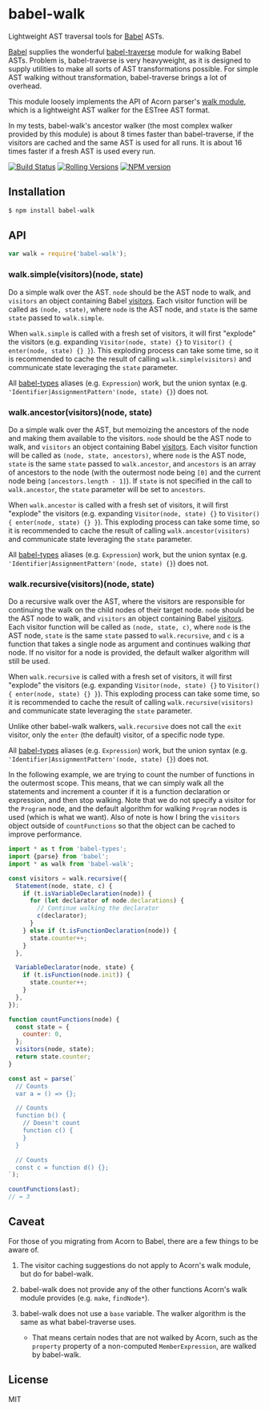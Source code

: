 # babel-walk

Lightweight AST traversal tools for [Babel] ASTs.

[Babel] supplies the wonderful [babel-traverse] module for walking Babel ASTs. Problem is, babel-traverse is very heavyweight, as it is designed to supply utilities to make all sorts of AST transformations possible. For simple AST walking without transformation, babel-traverse brings a lot of overhead.

This module loosely implements the API of Acorn parser's [walk module], which is a lightweight AST walker for the ESTree AST format.

In my tests, babel-walk's ancestor walker (the most complex walker provided by this module) is about 8 times faster than babel-traverse, if the visitors are cached and the same AST is used for all runs. It is about 16 times faster if a fresh AST is used every run.

[![Build Status](https://img.shields.io/github/workflow/status/pugjs/babel-walk/Publish%20Canary/master?style=for-the-badge)](https://github.com/pugjs/babel-walk/actions?query=workflow%3A%22Publish+Canary%22)
[![Rolling Versions](https://img.shields.io/badge/Rolling%20Versions-Enabled-brightgreen?style=for-the-badge)](https://rollingversions.com/pugjs/babel-walk)
[![NPM version](https://img.shields.io/npm/v/babel-walk?style=for-the-badge)](https://www.npmjs.com/package/babel-walk)

[babel]: https://babeljs.io/
[babel-traverse]: https://github.com/thejameskyle/babel-handbook/blob/master/translations/en/plugin-handbook.md#toc-babel-traverse
[walk module]: https://github.com/ternjs/acorn#distwalkjs

## Installation

```sh
$ npm install babel-walk
```

## API

```js
var walk = require('babel-walk');
```

### walk.simple(visitors)(node, state)

Do a simple walk over the AST. `node` should be the AST node to walk, and `visitors` an object containing Babel [visitors]. Each visitor function will be called as `(node, state)`, where `node` is the AST node, and `state` is the same `state` passed to `walk.simple`.

When `walk.simple` is called with a fresh set of visitors, it will first "explode" the visitors (e.g. expanding `Visitor(node, state) {}` to `Visitor() { enter(node, state) {} }`). This exploding process can take some time, so it is recommended to cache the result of calling `walk.simple(visitors)` and communicate state leveraging the `state` parameter.

All [babel-types] aliases (e.g. `Expression`) work, but the union syntax (e.g. `'Identifier|AssignmentPattern'(node, state) {}`) does not.

### walk.ancestor(visitors)(node, state)

Do a simple walk over the AST, but memoizing the ancestors of the node and making them available to the visitors. `node` should be the AST node to walk, and `visitors` an object containing Babel [visitors]. Each visitor function will be called as `(node, state, ancestors)`, where `node` is the AST node, `state` is the same `state` passed to `walk.ancestor`, and `ancestors` is an array of ancestors to the node (with the outermost node being `[0]` and the current node being `[ancestors.length - 1]`). If `state` is not specified in the call to `walk.ancestor`, the `state` parameter will be set to `ancestors`.

When `walk.ancestor` is called with a fresh set of visitors, it will first "explode" the visitors (e.g. expanding `Visitor(node, state) {}` to `Visitor() { enter(node, state) {} }`). This exploding process can take some time, so it is recommended to cache the result of calling `walk.ancestor(visitors)` and communicate state leveraging the `state` parameter.

All [babel-types] aliases (e.g. `Expression`) work, but the union syntax (e.g. `'Identifier|AssignmentPattern'(node, state) {}`) does not.

### walk.recursive(visitors)(node, state)

Do a recursive walk over the AST, where the visitors are responsible for continuing the walk on the child nodes of their target node. `node` should be the AST node to walk, and `visitors` an object containing Babel [visitors]. Each visitor function will be called as `(node, state, c)`, where `node` is the AST node, `state` is the same `state` passed to `walk.recursive`, and `c` is a function that takes a single node as argument and continues walking _that_ node. If no visitor for a node is provided, the default walker algorithm will still be used.

When `walk.recursive` is called with a fresh set of visitors, it will first "explode" the visitors (e.g. expanding `Visitor(node, state) {}` to `Visitor() { enter(node, state) {} }`). This exploding process can take some time, so it is recommended to cache the result of calling `walk.recursive(visitors)` and communicate state leveraging the `state` parameter.

Unlike other babel-walk walkers, `walk.recursive` does not call the `exit` visitor, only the `enter` (the default) visitor, of a specific node type.

All [babel-types] aliases (e.g. `Expression`) work, but the union syntax (e.g. `'Identifier|AssignmentPattern'(node, state) {}`) does not.

In the following example, we are trying to count the number of functions in the outermost scope. This means, that we can simply walk all the statements and increment a counter if it is a function declaration or expression, and then stop walking. Note that we do not specify a visitor for the `Program` node, and the default algorithm for walking `Program` nodes is used (which is what we want). Also of note is how I bring the `visitors` object outside of `countFunctions` so that the object can be cached to improve performance.

```js
import * as t from 'babel-types';
import {parse} from 'babel';
import * as walk from 'babel-walk';

const visitors = walk.recursive({
  Statement(node, state, c) {
    if (t.isVariableDeclaration(node)) {
      for (let declarator of node.declarations) {
        // Continue walking the declarator
        c(declarator);
      }
    } else if (t.isFunctionDeclaration(node)) {
      state.counter++;
    }
  },

  VariableDeclarator(node, state) {
    if (t.isFunction(node.init)) {
      state.counter++;
    }
  },
});

function countFunctions(node) {
  const state = {
    counter: 0,
  };
  visitors(node, state);
  return state.counter;
}

const ast = parse(`
  // Counts
  var a = () => {};

  // Counts
  function b() {
    // Doesn't count
    function c() {
    }
  }

  // Counts
  const c = function d() {};
`);

countFunctions(ast);
// = 3
```

[babel-types]: https://github.com/babel/babel/tree/master/packages/babel-types
[cache your visitors]: https://github.com/thejameskyle/babel-handbook/blob/master/translations/en/plugin-handbook.md#toc-optimizing-nested-visitors
[visitors]: https://github.com/thejameskyle/babel-handbook/blob/master/translations/en/plugin-handbook.md#toc-visitors

## Caveat

For those of you migrating from Acorn to Babel, there are a few things to be aware of.

1. The visitor caching suggestions do not apply to Acorn's walk module, but do for babel-walk.

2. babel-walk does not provide any of the other functions Acorn's walk module provides (e.g. `make`, `findNode*`).

3. babel-walk does not use a `base` variable. The walker algorithm is the same as what babel-traverse uses.
   - That means certain nodes that are not walked by Acorn, such as the `property` property of a non-computed `MemberExpression`, are walked by babel-walk.

## License

MIT
